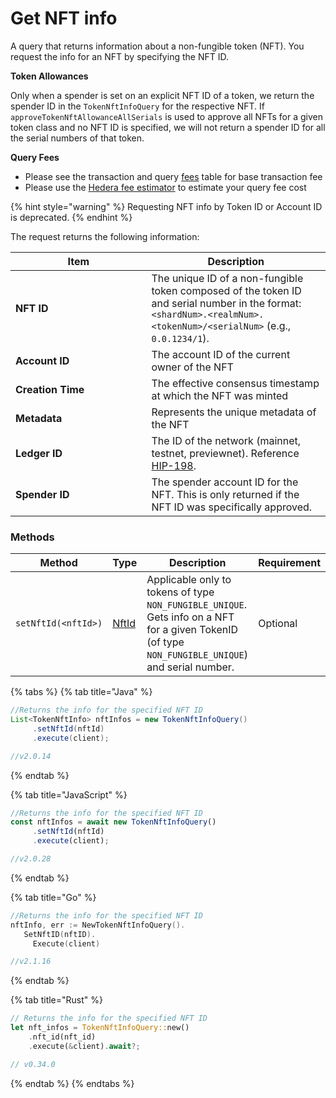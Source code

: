 # Get NFT info

A query that returns information about a non-fungible token (NFT). You request the info for an NFT by specifying the NFT ID.

**Token Allowances**

Only when a spender is set on an explicit NFT ID of a token, we return the spender ID in the `TokenNftInfoQuery` for the respective NFT. If  `approveTokenNftAllowanceAllSerials` is used to approve all NFTs for a given token class and no NFT ID is specified, we will not return a spender ID for all the serial numbers of that token.

**Query Fees**

* Please see the transaction and query [fees](../../../networks/mainnet/fees/#transaction-and-query-fees) table for base transaction fee
* Please use the [Hedera fee estimator](https://hedera.com/fees) to estimate your query fee cost

{% hint style="warning" %}
Requesting NFT info by Token ID or Account ID is deprecated.
{% endhint %}

The request returns the following information:

<table><thead><tr><th width="201.48828125">Item</th><th>Description</th></tr></thead><tbody><tr><td><strong>NFT ID</strong></td><td>The unique ID of a non-fungible token composed of the token ID and serial number in the format: <code>&#x3C;shardNum>.&#x3C;realmNum>.&#x3C;tokenNum>/&#x3C;serialNum></code>  (e.g., <code>0.0.1234/1</code>).</td></tr><tr><td><strong>Account ID</strong></td><td>The account ID of the current owner of the NFT</td></tr><tr><td><strong>Creation Time</strong></td><td>The effective consensus timestamp at which the NFT was minted</td></tr><tr><td><strong>Metadata</strong></td><td>Represents the unique metadata of the NFT</td></tr><tr><td><strong>Ledger ID</strong></td><td>The ID of the network (mainnet, testnet, previewnet). Reference <a href="https://hips.hedera.com/hip/hip-198">HIP-198</a>.</td></tr><tr><td><strong>Spender ID</strong></td><td>The spender account ID for the NFT. This is only returned if the NFT ID was specifically approved.</td></tr></tbody></table>

### Methods

<table><thead><tr><th width="235">Method</th><th width="75">Type</th><th width="308">Description</th><th>Requirement</th></tr></thead><tbody><tr><td><code>setNftId(&#x3C;nftId>)</code></td><td><a href="nft-id.md">NftId</a></td><td>Applicable only to tokens of type <code>NON_FUNGIBLE_UNIQUE</code>. Gets info on a NFT for a given TokenID (of type <code>NON_FUNGIBLE_UNIQUE</code>) and serial number.</td><td>Optional</td></tr></tbody></table>

{% tabs %}
{% tab title="Java" %}
```java
//Returns the info for the specified NFT ID
List<TokenNftInfo> nftInfos = new TokenNftInfoQuery()
     .setNftId(nftId)
     .execute(client);

//v2.0.14
```
{% endtab %}

{% tab title="JavaScript" %}
```javascript
//Returns the info for the specified NFT ID
const nftInfos = await new TokenNftInfoQuery()
     .setNftId(nftId)
     .execute(client);

//v2.0.28
```
{% endtab %}

{% tab title="Go" %}
```go
//Returns the info for the specified NFT ID
nftInfo, err := NewTokenNftInfoQuery().
   SetNftID(nftID).
	 Execute(client)

//v2.1.16
```
{% endtab %}

{% tab title="Rust" %}
```rust
// Returns the info for the specified NFT ID
let nft_infos = TokenNftInfoQuery::new()
    .nft_id(nft_id)
    .execute(&client).await?;

// v0.34.0
```
{% endtab %}
{% endtabs %}

